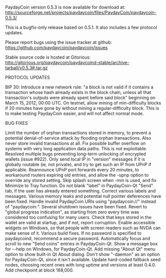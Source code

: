 PaydayCoin version 0.5.3 is now available for download at:
http://sourceforge.net/projects/paydaycoin/files/PaydayCoin/paydaycoin-0.5.3/

This is a bugfix-only release based on 0.5.1.
It also includes a few protocol updates.

Please report bugs using the issue tracker at github:
https://github.com/paydaycoin/paydaycoin/issues

Stable source code is hosted at Gitorious:
http://gitorious.org/paydaycoin/paydaycoind-stable/archive-tarball/v0.5.3#.tar.gz

PROTOCOL UPDATES

BIP 30: Introduce a new network rule: "a block is not valid if it contains a transaction whose hash already exists in the block chain, unless all that transaction's outputs were already spent before said block" beginning on March 15, 2012, 00:00 UTC.
On testnet, allow mining of min-difficulty blocks if 20 minutes have gone by without mining a regular-difficulty block. This is to make testing PaydayCoin easier, and will not affect normal mode.

BUG FIXES

Limit the number of orphan transactions stored in memory, to prevent a potential denial-of-service attack by flooding orphan transactions. Also never store invalid transactions at all.
Fix possible buffer overflow on systems with very long application data paths. This is not exploitable.
Resolved multiple bugs preventing long-term unlocking of encrypted wallets
(issue #922).
Only send local IP in "version" messages if it is globally routable (ie, not private), and try to get such an IP from UPnP if applicable.
Reannounce UPnP port forwards every 20 minutes, to workaround routers expiring old entries, and allow the -upnp option to override any stored setting.
Skip splash screen when -min is used, and fix Minimize to Tray function.
Do not blank "label" in PaydayCoin-Qt "Send" tab, if the user has already entered something.
Correct various labels and messages.
Various memory leaks and potential null pointer deferences have been fixed.
Handle invalid PaydayCoin URIs using "paydaycoin://" instead of "paydaycoin:".
Several shutdown issues have been fixed.
Revert to "global progress indication", as starting from zero every time was considered too confusing for many users.
Check that keys stored in the wallet are valid at startup, and if not, report corruption.
Enable accessible widgets on Windows, so that people with screen readers such as NVDA can make sense of it.
Various build fixes.
If no password is specified to paydaycoind, recommend a secure password.
Automatically focus and scroll to new "Send coins" entries in PaydayCoin-Qt.
Show a message box for --help on Windows, for PaydayCoin-Qt.
Add missing "About Qt" menu option to show built-in Qt About dialog.
Don't show "-daemon" as an option for PaydayCoin-Qt, since it isn't available.
Update hard-coded fallback seed nodes, choosing recent ones with long uptime and versions at least 0.4.0.
Add checkpoint at block 168,000.
